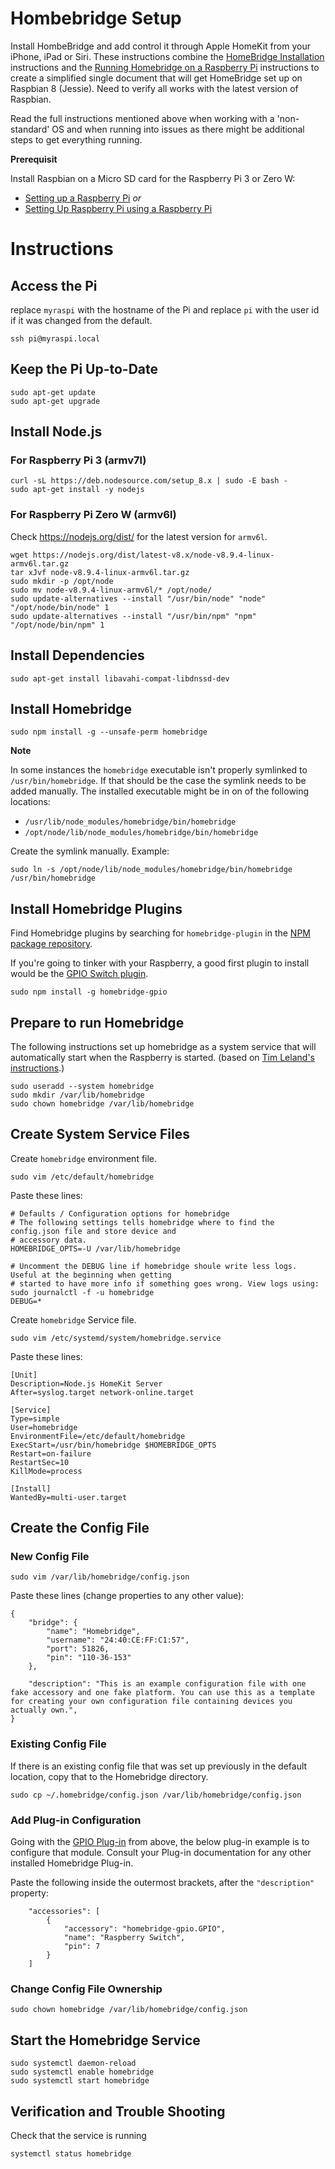 # Hombebridge Setup

Install HombeBridge and add control it through Apple HomeKit from your iPhone, iPad or Siri.
These instructions combine the [HomeBridge Installation](https://github.com/nfarina/homebridge)
instructions and the [Running Homebridge on a Raspberry Pi](https://github.com/nfarina/homebridge/wiki/Running-HomeBridge-on-a-Raspberry-Pi)
instructions to create a simplified single document that will get HomeBridge set up on Raspbian 8 (Jessie). Need to verify
all works with the latest version of Raspbian.

Read the full instructions mentioned above when working with a 'non-standard' OS and when running into issues as there
might be additional steps to get everything running.

**Prerequisit**

Install Raspbian on a Micro SD card for the Raspberry Pi 3 or Zero W:
* [Setting up a Raspberry Pi](raspberry_pi_setup.md) _or_
* [Setting Up Raspberry Pi using a Raspberry Pi](raspberry_pi_setup2.md)

# Instructions

## Access the Pi

replace `myraspi` with the hostname of the Pi and replace `pi` with the user id if it was changed from the default.
```
ssh pi@myraspi.local
```

## Keep the Pi Up-to-Date
```
sudo apt-get update
sudo apt-get upgrade
```

## Install Node.js
### For Raspberry Pi 3 (armv7l)
```
curl -sL https://deb.nodesource.com/setup_8.x | sudo -E bash -
sudo apt-get install -y nodejs
```

### For Raspberry Pi Zero W (armv6l)
Check https://nodejs.org/dist/ for the latest version for `armv6l`.
```
wget https://nodejs.org/dist/latest-v8.x/node-v8.9.4-linux-armv6l.tar.gz
tar xJvf node-v8.9.4-linux-armv6l.tar.gz
sudo mkdir -p /opt/node
sudo mv node-v8.9.4-linux-armv6l/* /opt/node/
sudo update-alternatives --install "/usr/bin/node" "node" "/opt/node/bin/node" 1
sudo update-alternatives --install "/usr/bin/npm" "npm" "/opt/node/bin/npm" 1
```

## Install Dependencies
```
sudo apt-get install libavahi-compat-libdnssd-dev
```

## Install Homebridge
```
sudo npm install -g --unsafe-perm homebridge
```

**Note**

In some instances the `homebridge` executable isn't properly symlinked to `/usr/bin/homebridge`. If that should be the case the symlink needs to be added manually. The installed executable might be in on of the following locations:
* `/usr/lib/node_modules/homebridge/bin/homebridge`
* `/opt/node/lib/node_modules/homebridge/bin/homebridge`

Create the symlink manually. Example:
```
sudo ln -s /opt/node/lib/node_modules/homebridge/bin/homebridge /usr/bin/homebridge
```

## Install Homebridge Plugins
Find Homebridge plugins by searching for `homebridge-plugin` in the [NPM package repository](https://www.npmjs.com/search?q=homebridge-plugin).

If you're going to tinker with your Raspberry, a good first plugin to install would be the [GPIO Switch plugin](https://www.npmjs.com/package/homebridge-gpioswitch).

```
sudo npm install -g homebridge-gpio
```

## Prepare to run Homebridge

The following instructions set up homebridge as a system service that will automatically start when the Raspberry is started. (based on [Tim Leland's instructions](https://timleland.com/setup-homebridge-to-start-on-bootup/).)

```
sudo useradd --system homebridge
sudo mkdir /var/lib/homebridge
sudo chown homebridge /var/lib/homebridge
```

## Create System Service Files

Create `homebridge` environment file.
```
sudo vim /etc/default/homebridge
```

Paste these lines:
```
# Defaults / Configuration options for homebridge
# The following settings tells homebridge where to find the config.json file and store device and
# accessory data.
HOMEBRIDGE_OPTS=-U /var/lib/homebridge

# Uncomment the DEBUG line if homebridge shoule write less logs. Useful at the beginning when getting
# started to have more info if something goes wrong. View logs using: sudo journalctl -f -u homebridge
DEBUG=*
```

Create `homebridge` Service file.
```
sudo vim /etc/systemd/system/homebridge.service
```

Paste these lines:
```
[Unit]
Description=Node.js HomeKit Server 
After=syslog.target network-online.target

[Service]
Type=simple
User=homebridge
EnvironmentFile=/etc/default/homebridge
ExecStart=/usr/bin/homebridge $HOMEBRIDGE_OPTS
Restart=on-failure
RestartSec=10
KillMode=process

[Install]
WantedBy=multi-user.target
```

## Create the Config File

### New Config File
```
sudo vim /var/lib/homebridge/config.json
```

Paste these lines (change properties to any other value):
```
{
    "bridge": {
        "name": "Homebridge",
        "username": "24:40:CE:FF:C1:57",
        "port": 51826,
        "pin": "110-36-153"
    },
    
    "description": "This is an example configuration file with one fake accessory and one fake platform. You can use this as a template for creating your own configuration file containing devices you actually own.",
}
```

### Existing Config File
If there is an existing config file that was set up previously in the default location, copy that to the Homebridge directory.
```
sudo cp ~/.homebridge/config.json /var/lib/homebridge/config.json
```

### Add Plug-in Configuration

Going with the [GPIO Plug-in](https://www.npmjs.com/package/homebridge-gpioswitch) from above, the below plug-in example is to configure that module. Consult your Plug-in documentation for any other installed Homebridge Plug-in.

Paste the following inside the outermost brackets, after the `"description"` property:
```
    "accessories": [
        {
            "accessory": "homebridge-gpio.GPIO",
            "name": "Raspberry Switch",
            "pin": 7
        }
    ]
```

### Change Config File Ownership
```
sudo chown homebridge /var/lib/homebridge/config.json
```

## Start the Homebridge Service
```
sudo systemctl daemon-reload
sudo systemctl enable homebridge
sudo systemctl start homebridge
```

## Verification and Trouble Shooting

Check that the service is running
```
systemctl status homebridge
```

